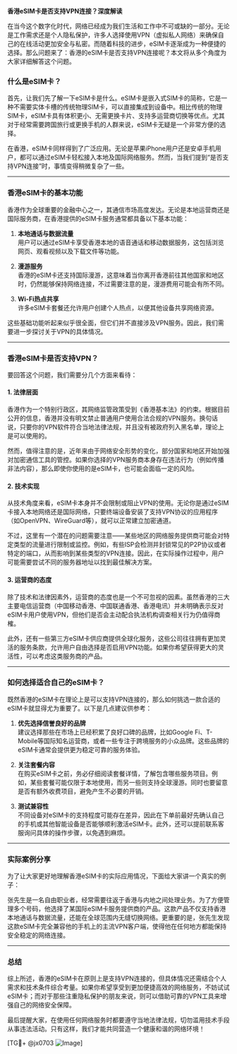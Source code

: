 **香港eSIM卡是否支持VPN连接？深度解读**

在当今这个数字化时代，网络已经成为我们生活和工作中不可或缺的一部分。无论是工作需求还是个人隐私保护，许多人选择使用VPN（虚拟私人网络）来确保自己的在线活动更加安全与私密。而随着科技的进步，eSIM卡逐渐成为一种便捷的选择。那么问题来了：香港的eSIM卡是否支持VPN连接呢？本文将从多个角度为大家详细解答这个问题。

### 什么是eSIM卡？

首先，让我们先了解一下eSIM卡是什么。eSIM卡是嵌入式SIM卡的简称，它是一种不需要实体卡槽的传统物理SIM卡，可以直接集成到设备中。相比传统的物理SIM卡，eSIM卡具有体积更小、无需更换卡片、支持多运营商切换等优点。尤其对于经常需要跨国旅行或更换手机的人群来说，eSIM卡无疑是一个非常方便的选择。

在香港，eSIM卡同样得到了广泛应用。无论是苹果iPhone用户还是安卓手机用户，都可以通过eSIM卡轻松接入本地及国际网络服务。然而，当我们提到“是否支持VPN连接”时，事情变得稍微复杂了一些。

---

### 香港eSIM卡的基本功能

香港作为全球重要的金融中心之一，其通信市场高度发达。无论是本地运营商还是国际服务商，在香港提供的eSIM卡服务通常都具备以下基本功能：

1. **本地通话与数据流量**  
   用户可以通过eSIM卡享受香港本地的语音通话和移动数据服务，这包括浏览网页、观看视频以及下载文件等功能。
   
2. **漫游服务**  
   香港的eSIM卡还支持国际漫游，这意味着当你离开香港前往其他国家和地区时，仍然能够保持网络连接，不过需要注意的是，漫游费用可能会有所不同。

3. **Wi-Fi热点共享**  
   许多eSIM卡套餐还允许用户创建个人热点，以便其他设备共享网络资源。

这些基础功能听起来似乎很全面，但它们并不直接涉及VPN服务。因此，我们需要进一步探讨关于VPN的具体情况。

---

### 香港eSIM卡是否支持VPN？

要回答这个问题，我们需要分几个方面来看待：

#### 1. **法律层面**
香港作为一个特别行政区，其网络监管政策受到《香港基本法》的约束。根据目前公开的信息，香港并没有明文禁止普通用户使用合法合规的VPN服务。换句话说，只要你的VPN软件符合当地法律法规，并且没有被政府列入黑名单，理论上是可以使用的。

然而，值得注意的是，近年来由于网络安全形势的变化，部分国家和地区开始加强对加密通信工具的管控。如果你选择的VPN服务商本身存在违法行为（例如传播非法内容），那么即使你使用的是eSIM卡，也可能会面临一定的风险。

#### 2. **技术实现**
从技术角度来看，eSIM卡本身并不会限制或阻止VPN的使用。无论你是通过eSIM卡接入本地网络还是国际网络，只要终端设备安装了支持VPN协议的应用程序（如OpenVPN、WireGuard等），就可以正常建立加密通道。

不过，这里有一个潜在的问题需要注意——某些地区的网络服务提供商可能会对特定类型的流量进行限制或监控。例如，有些ISP会检测并封锁常见的P2P协议或者特定的端口，从而影响到某些类型的VPN连接。因此，在实际操作过程中，用户可能需要尝试不同的服务器地址以找到最佳解决方案。

#### 3. **运营商的态度**
除了技术和法律因素外，运营商的态度也是一个不可忽视的因素。虽然香港的三大主要电信运营商（中国移动香港、中国联通香港、香港电讯）并未明确表示反对eSIM卡用户使用VPN，但他们是否会主动配合执法机构调查相关行为仍值得商榷。

此外，还有一些第三方eSIM卡供应商提供全球化服务，这些公司往往拥有更加灵活的服务条款，允许用户自由选择是否启用VPN功能。如果你希望获得更大的灵活性，可以考虑这类服务商的产品。

---

### 如何选择适合自己的eSIM卡？

既然香港的eSIM卡在理论上是可以支持VPN连接的，那么如何挑选一款合适的eSIM卡就显得尤为重要了。以下是几点建议供参考：

1. **优先选择信誉良好的品牌**  
   建议选择那些在市场上已经积累了良好口碑的品牌，比如Google Fi、T-Mobile等国际知名运营商，或者一些专注于跨境服务的小众品牌。这些品牌的eSIM卡通常会提供更为稳定可靠的服务体验。

2. **关注套餐内容**  
   在购买eSIM卡之前，务必仔细阅读套餐详情，了解包含哪些服务项目。例如，某些套餐可能仅限于本地使用，而另一些则支持全球漫游。同时也要留意是否有额外收费项目，避免产生不必要的开销。

3. **测试兼容性**  
   不同设备对eSIM卡的支持程度可能存在差异，因此在下单前最好先确认自己的手机或其他智能设备是否能够顺利激活eSIM卡。此外，还可以提前联系客服询问具体的操作步骤，以免遇到麻烦。

---

### 实际案例分享

为了让大家更好地理解香港eSIM卡的实际应用情况，下面给大家讲一个真实的例子：

张先生是一名自由职业者，经常需要往返于香港与内地之间处理业务。为了方便管理多个号码，他选择了某国际eSIM卡服务提供商的产品。这款产品不仅支持香港本地通话与数据流量，还能在全球范围内无缝切换网络。更重要的是，张先生发现这款eSIM卡完全兼容他的手机上的主流VPN客户端，使得他在任何地方都能保持安全稳定的网络连接。

---

### 总结

综上所述，香港的eSIM卡在原则上是支持VPN连接的，但具体情况还需结合个人需求和技术条件综合考量。如果你希望享受到更加便捷高效的网络服务，不妨试试eSIM卡；而对于那些注重隐私保护的朋友来说，则可以借助可靠的VPN工具来增强自己的网络安全保障。

最后提醒大家，在使用任何网络服务时都要遵守当地法律法规，切勿滥用技术手段从事违法活动。只有这样，我们才能共同营造一个健康和谐的网络环境！

[TG💪+ @jx0703 ![Image](https://github.com/user-attachments/assets/dbca1d08-cadb-493c-b0ec-ad6f7a83f270)]